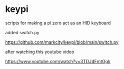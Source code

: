 # keypi
scripts for making a pi zero act as an HID keyboard

added switch.py 

https://github.com/markcity/keypi/blob/main/switch.py

after watching this youtube video

https://www.youtube.com/watch?v=3TDJ4FmtGgk
